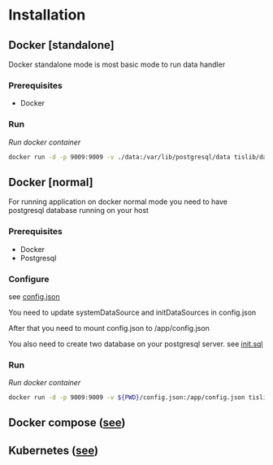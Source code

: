 Installation
========

## Docker [standalone]

Docker standalone mode is most basic mode to run data handler

### Prerequisites

* Docker

### Run

*Run docker container*

```bash
docker run -d -p 9009:9009 -v ./data:/var/lib/postgresql/data tislib/data-handler:full-latest
```

## Docker [normal]

For running application on docker normal mode you need to have postgresql database running on your host

### Prerequisites
* Docker
* Postgresql

### Configure
see [config.json](config.json)

You need to update systemDataSource and initDataSources in config.json

After that you need to mount config.json to /app/config.json

You also need to create two database on your postgresql server. see [init.sql](init.sql)

### Run

*Run docker container*

```bash
docker run -d -p 9009:9009 -v ${PWD}/config.json:/app/config.json tislib/data-handler:latest
```

## Docker compose ([see](https://github.com/tislib/data-handler/tree/master/deploy/docker-compose))

## Kubernetes ([see](https://github.com/tislib/data-handler/tree/master/deploy/kubernetes))


